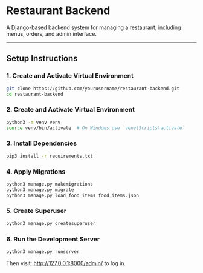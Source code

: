 # Restaurant Backend

A Django-based backend system for managing a restaurant, including menus, orders, and admin interface.

---

## Setup Instructions

### 1. Create and Activate Virtual Environment
```bash
git clone https://github.com/yourusername/restaurant-backend.git
cd restaurant-backend
```

### 2. Create and Activate Virtual Environment

```bash
python3 -m venv venv
source venv/bin/activate  # On Windows use `venv\Scripts\activate`
```

### 3. Install Dependencies
```bash
pip3 install -r requirements.txt
```

### 4. Apply Migrations
```bash
python3 manage.py makemigrations
python3 manage.py migrate
python3 manage.py load_food_items food_items.json
```

### 5. Create Superuser
```bash
python3 manage.py createsuperuser
```

### 6. Run the Development Server
```bash
python3 manage.py runserver
```
Then visit: http://127.0.0.1:8000/admin/ to log in.
